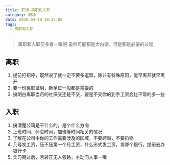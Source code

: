 ```yaml
---
title: 职场-离职和入职
category: 职场
date: 2020-04-10 10:24:00
tags:
  - 离职和入职
---
```


> 离职和入职前多看一眼吧
> 虽然可能都是大白话，但是都是必要的过程

## 离职
1. 提前打招呼，既然说了就一定不要多逗留，除非有特殊原因，能早离开就早离开
2. 要一份离职证明，新单位一般都是需要的
3. 搞明白离职当月的社保交还是不交，要是不交你的到手工资会比平常的多一些

## 入职
1. 搞清楚公司是干什么的，是个什么方向
2. 上班时间，休息时间，加班等时间相关的情况
3. 了解在公司中你的工作需要涉及的区域，不要跨越，不要扔锅
4. 几号发工资，压不压第一个月工资，什么形式发工资，发哪个银行，提前去办银行卡
5. 实习期过后，若转正无人领路，主动问人事一嘴
